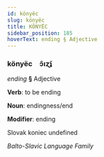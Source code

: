```yaml
---
id: könyëc
slug: könyëc
title: KÖNYËC
sidebar_position: 185
hoverText: ending § Adjective
---
```


### könyëc&emsp;<span kind="abugida">ɔ̃ıɀ̄ʇ</span>

*ending* **§** Adjective

**Verb**: to be ending

**Noun**: endingness/end

**Modifier**: ending

Slovak koniec undefined

*Balto-Slavic Language Family*